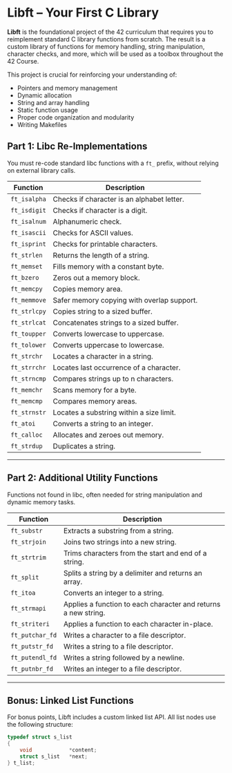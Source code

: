 # Libft – Your First C Library

**Libft** is the foundational project of the 42 curriculum that requires you to reimplement standard C library functions from scratch. The result is a custom library of functions for memory handling, string manipulation, character checks, and more, which will be used as a toolbox throughout the 42 Course.

This project is crucial for reinforcing your understanding of:
- Pointers and memory management
- Dynamic allocation
- String and array handling
- Static function usage
- Proper code organization and modularity
- Writing Makefiles

## Part 1: Libc Re-Implementations

You must re-code standard libc functions with a `ft_` prefix, without relying on external library calls.

| Function       | Description                                |
|----------------|--------------------------------------------|
| `ft_isalpha`   | Checks if character is an alphabet letter. |
| `ft_isdigit`   | Checks if character is a digit.            |
| `ft_isalnum`   | Alphanumeric check.                        |
| `ft_isascii`   | Checks for ASCII values.                   |
| `ft_isprint`   | Checks for printable characters.           |
| `ft_strlen`    | Returns the length of a string.            |
| `ft_memset`    | Fills memory with a constant byte.         |
| `ft_bzero`     | Zeros out a memory block.                  |
| `ft_memcpy`    | Copies memory area.                        |
| `ft_memmove`   | Safer memory copying with overlap support. |
| `ft_strlcpy`   | Copies string to a sized buffer.           |
| `ft_strlcat`   | Concatenates strings to a sized buffer.    |
| `ft_toupper`   | Converts lowercase to uppercase.           |
| `ft_tolower`   | Converts uppercase to lowercase.           |
| `ft_strchr`    | Locates a character in a string.           |
| `ft_strrchr`   | Locates last occurrence of a character.    |
| `ft_strncmp`   | Compares strings up to n characters.       |
| `ft_memchr`    | Scans memory for a byte.                   |
| `ft_memcmp`    | Compares memory areas.                     |
| `ft_strnstr`   | Locates a substring within a size limit.   |
| `ft_atoi`      | Converts a string to an integer.           |
| `ft_calloc`    | Allocates and zeroes out memory.           |
| `ft_strdup`    | Duplicates a string.                       |

---

## Part 2: Additional Utility Functions

Functions not found in libc, often needed for string manipulation and dynamic memory tasks.

| Function         | Description                                                  |
|------------------|--------------------------------------------------------------|
| `ft_substr`      | Extracts a substring from a string.                          |
| `ft_strjoin`     | Joins two strings into a new string.                         |
| `ft_strtrim`     | Trims characters from the start and end of a string.         |
| `ft_split`       | Splits a string by a delimiter and returns an array.         |
| `ft_itoa`        | Converts an integer to a string.                             |
| `ft_strmapi`     | Applies a function to each character and returns a new string. |
| `ft_striteri`    | Applies a function to each character in-place.               |
| `ft_putchar_fd`  | Writes a character to a file descriptor.                     |
| `ft_putstr_fd`   | Writes a string to a file descriptor.                        |
| `ft_putendl_fd`  | Writes a string followed by a newline.                       |
| `ft_putnbr_fd`   | Writes an integer to a file descriptor.                      |

---

## Bonus: Linked List Functions

For bonus points, Libft includes a custom linked list API. All list nodes use the following structure:

```c
typedef struct s_list
{
	void			*content;
	struct s_list	*next;
} t_list;
